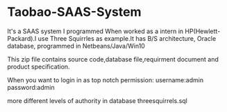 # Taobao-SAAS-System

It's a SAAS system I programmed When worked as a intern in HP(Hewlett-Packard).I use Three Squirrles as example.It has B/S architecture, Oracle database, programmed in Netbeans/Java/Win10

This zip file contains source code,database file,requirment document and product specification.

When you want to login in as top notch permission:
username:admin
password:admin

more different levels of authority in database threesquirrels.sql

